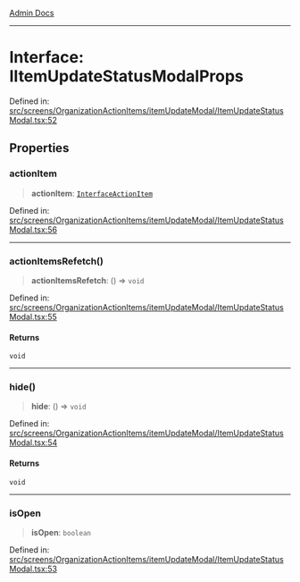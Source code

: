 [Admin Docs](/)

***

# Interface: IItemUpdateStatusModalProps

Defined in: [src/screens/OrganizationActionItems/itemUpdateModal/ItemUpdateStatusModal.tsx:52](https://github.com/PalisadoesFoundation/talawa-admin/blob/main/src/screens/OrganizationActionItems/itemUpdateModal/ItemUpdateStatusModal.tsx#L52)

## Properties

### actionItem

> **actionItem**: [`InterfaceActionItem`](../../../../../utils/interfaces/interfaces/InterfaceActionItem.md)

Defined in: [src/screens/OrganizationActionItems/itemUpdateModal/ItemUpdateStatusModal.tsx:56](https://github.com/PalisadoesFoundation/talawa-admin/blob/main/src/screens/OrganizationActionItems/itemUpdateModal/ItemUpdateStatusModal.tsx#L56)

***

### actionItemsRefetch()

> **actionItemsRefetch**: () => `void`

Defined in: [src/screens/OrganizationActionItems/itemUpdateModal/ItemUpdateStatusModal.tsx:55](https://github.com/PalisadoesFoundation/talawa-admin/blob/main/src/screens/OrganizationActionItems/itemUpdateModal/ItemUpdateStatusModal.tsx#L55)

#### Returns

`void`

***

### hide()

> **hide**: () => `void`

Defined in: [src/screens/OrganizationActionItems/itemUpdateModal/ItemUpdateStatusModal.tsx:54](https://github.com/PalisadoesFoundation/talawa-admin/blob/main/src/screens/OrganizationActionItems/itemUpdateModal/ItemUpdateStatusModal.tsx#L54)

#### Returns

`void`

***

### isOpen

> **isOpen**: `boolean`

Defined in: [src/screens/OrganizationActionItems/itemUpdateModal/ItemUpdateStatusModal.tsx:53](https://github.com/PalisadoesFoundation/talawa-admin/blob/main/src/screens/OrganizationActionItems/itemUpdateModal/ItemUpdateStatusModal.tsx#L53)
